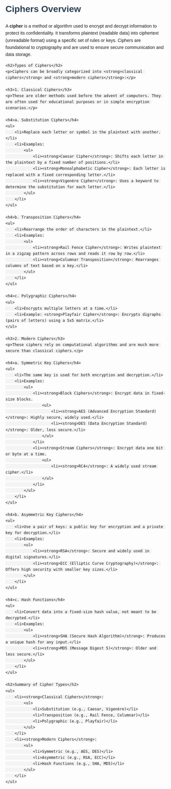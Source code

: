 
<!DOCTYPE html>
<html lang="en">
<head>
    <meta charset="UTF-8">
    <meta name="viewport" content="width=device-width, initial-scale=1.0">
    <title>Ciphers Overview</title>
    <style>
        body {
            font-family: Arial, sans-serif;
            line-height: 1.6;
            margin: 20px;
        }
        h1, h2, h3 {
            color: #2c3e50;
        }
        ul {
            margin-left: 20px;
        }
        code {
            background-color: #f4f4f4;
            padding: 2px 4px;
            border-radius: 4px;
        }
    </style>
</head>
<body>
    <h1>Ciphers Overview</h1>
    <p>A <strong>cipher</strong> is a method or algorithm used to encrypt and decrypt information to protect its confidentiality. It transforms plaintext (readable data) into ciphertext (unreadable format) using a specific set of rules or keys. Ciphers are foundational to cryptography and are used to ensure secure communication and data storage.</p>

    <h2>Types of Ciphers</h2>
    <p>Ciphers can be broadly categorized into <strong>classical ciphers</strong> and <strong>modern ciphers</strong>:</p>

    <h3>1. Classical Ciphers</h3>
    <p>These are older methods used before the advent of computers. They are often used for educational purposes or in simple encryption scenarios.</p>

    <h4>a. Substitution Ciphers</h4>
    <ul>
        <li>Replace each letter or symbol in the plaintext with another.</li>
        <li>Examples:
            <ul>
                <li><strong>Caesar Cipher</strong>: Shifts each letter in the plaintext by a fixed number of positions.</li>
                <li><strong>Monoalphabetic Cipher</strong>: Each letter is replaced with a fixed corresponding letter.</li>
                <li><strong>Vigenère Cipher</strong>: Uses a keyword to determine the substitution for each letter.</li>
            </ul>
        </li>
    </ul>

    <h4>b. Transposition Ciphers</h4>
    <ul>
        <li>Rearrange the order of characters in the plaintext.</li>
        <li>Examples:
            <ul>
                <li><strong>Rail Fence Cipher</strong>: Writes plaintext in a zigzag pattern across rows and reads it row by row.</li>
                <li><strong>Columnar Transposition</strong>: Rearranges columns of text based on a key.</li>
            </ul>
        </li>
    </ul>

    <h4>c. Polygraphic Ciphers</h4>
    <ul>
        <li>Encrypts multiple letters at a time.</li>
        <li>Example: <strong>Playfair Cipher</strong>: Encrypts digraphs (pairs of letters) using a 5x5 matrix.</li>
    </ul>

    <h3>2. Modern Ciphers</h3>
    <p>These ciphers rely on computational algorithms and are much more secure than classical ciphers.</p>

    <h4>a. Symmetric Key Ciphers</h4>
    <ul>
        <li>The same key is used for both encryption and decryption.</li>
        <li>Examples:
            <ul>
                <li><strong>Block Ciphers</strong>: Encrypt data in fixed-size blocks.
                    <ul>
                        <li><strong>AES (Advanced Encryption Standard)</strong>: Highly secure, widely used.</li>
                        <li><strong>DES (Data Encryption Standard)</strong>: Older, less secure.</li>
                    </ul>
                </li>
                <li><strong>Stream Ciphers</strong>: Encrypt data one bit or byte at a time.
                    <ul>
                        <li><strong>RC4</strong>: A widely used stream cipher.</li>
                    </ul>
                </li>
            </ul>
        </li>
    </ul>

    <h4>b. Asymmetric Key Ciphers</h4>
    <ul>
        <li>Use a pair of keys: a public key for encryption and a private key for decryption.</li>
        <li>Examples:
            <ul>
                <li><strong>RSA</strong>: Secure and widely used in digital signatures.</li>
                <li><strong>ECC (Elliptic Curve Cryptography)</strong>: Offers high security with smaller key sizes.</li>
            </ul>
        </li>
    </ul>

    <h4>c. Hash Functions</h4>
    <ul>
        <li>Convert data into a fixed-size hash value, not meant to be decrypted.</li>
        <li>Examples:
            <ul>
                <li><strong>SHA (Secure Hash Algorithm)</strong>: Produces a unique hash for any input.</li>
                <li><strong>MD5 (Message Digest 5)</strong>: Older and less secure.</li>
            </ul>
        </li>
    </ul>

    <h2>Summary of Cipher Types</h2>
    <ul>
        <li><strong>Classical Ciphers</strong>:
            <ul>
                <li>Substitution (e.g., Caesar, Vigenère)</li>
                <li>Transposition (e.g., Rail Fence, Columnar)</li>
                <li>Polygraphic (e.g., Playfair)</li>
            </ul>
        </li>
        <li><strong>Modern Ciphers</strong>:
            <ul>
                <li>Symmetric (e.g., AES, DES)</li>
                <li>Asymmetric (e.g., RSA, ECC)</li>
                <li>Hash Functions (e.g., SHA, MD5)</li>
            </ul>
        </li>
    </ul>
</body>
</html>








 
